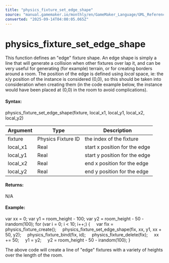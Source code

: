 ```yaml
---
title: "physics_fixture_set_edge_shape"
source: "manual.gamemaker.io/monthly/en/GameMaker_Language/GML_Reference/Physics/Fixtures/physics_fixture_set_edge_shape.htm"
converted: "2025-09-14T04:00:05.065Z"
---
```


# physics\_fixture\_set\_edge\_shape

This function defines an "edge" fixture shape. An edge shape is simply a line that will generate a collision when other fixtures over lap it, and can be very useful for generating (for example) terrain, or for creating borders around a room. The position of the edge is defined using _local_ space, ie: the x/y position of the instance is considered (0,0), so this should be taken into consideration when creating them (in the code example below, the instance would have been placed at (0,0) in the room to avoid complications).

#### Syntax:

physics\_fixture\_set\_edge\_shape(fixture, local\_x1, local\_y1, local\_x2, local\_y2)

| Argument | Type | Description |
| --- | --- | --- |
| fixture | Physics Fixture ID | the index of the fixture |
| local_x1 | Real | start x position for the edge |
| local_y1 | Real | start y position for the edge |
| local_x2 | Real | end x position for the edge |
| local_y2 | Real | end y position for the edge |

#### Returns:

N/A

#### Example:

var xx = 0;
var y1 = room\_height - 100;
var y2 = room\_height - 50 - irandom(100);
for (var i = 0; i < 10; i++;)
{
    var fix = physics\_fixture\_create();
    physics\_fixture\_set\_edge\_shape(fix, xx, y1, xx + 50, y2);
    physics\_fixture\_bind(fix, id);
    physics\_fixture\_delete(fix);
    xx += 50;
    y1 = y2;
    y2 = room\_height - 50 - irandom(100);
}

The above code will create a line of "edge" fixtures with a variety of heights over the length of the room.